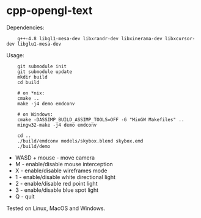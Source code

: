 # cpp-opengl-text

Dependencies:

```
    g++-4.8 libgl1-mesa-dev libxrandr-dev libxinerama-dev libxcursor-dev libglu1-mesa-dev
```

Usage:

```
    git submodule init
    git submodule update
    mkdir build
    cd build

    # on *nix:
    cmake ..
    make -j4 demo emdconv

    # on Windows:
    cmake -DASSIMP_BUILD_ASSIMP_TOOLS=OFF -G "MinGW Makefiles" ..
    mingw32-make -j4 demo emdconv

    cd ..
    ./build/emdconv models/skybox.blend skybox.emd
    ./build/demo
```

* WASD + mouse - move camera
* M - enable/disable mouse interception
* X - enable/disable wireframes mode
* 1 - enable/disable white directional light
* 2 - enable/disable red point light
* 3 - enable/disable blue spot light
* Q - quit

Tested on Linux, MacOS and Windows.
